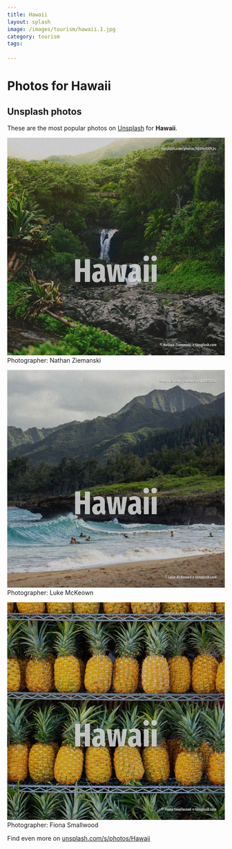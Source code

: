 ```yaml
---
title: Hawaii
layout: splash
image: /images/tourism/hawaii.1.jpg
category: tourism
tags:

---
```

# Photos for Hawaii
 
## Unsplash photos
These are the most popular photos on [Unsplash](https://unsplash.com) for **Hawaii**.
 
![Hawaii](/images/tourism/hawaii.1.jpg)
Photographer:  Nathan Ziemanski
 
![Hawaii](/images/tourism/hawaii.2.jpg)
Photographer:  Luke McKeown
 
![Hawaii](/images/tourism/hawaii.3.jpg)
Photographer:  Fiona Smallwood
 
Find even more on [unsplash.com/s/photos/Hawaii](https://unsplash.com/s/photos/Hawaii)
 
